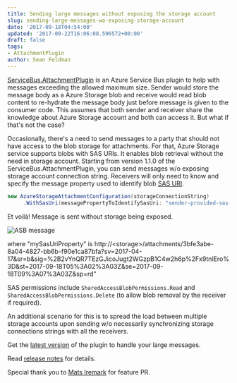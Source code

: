 ```yaml
---
title: Sending large messages without exposing the storage account
slug: sending-large-messages-wo-exposing-storage-account
date: '2017-09-18T04:54:00'
updated: '2017-09-22T16:06:08.596572+00:00'
draft: false
tags:
- AttachmentPlugin
author: Sean Feldman
---
```

[ServiceBus.AttachmentPlugin][1] is an Azure Service Bus plugin to help with messages exceeding the allowed maximum size. Sender would store the message body as a Azure Storage blob and receive would read blob content to re-hydrate the message body just before message is given to the consumer code. This assumes that both sender and receiver share the knowledge about Azure Storage account and both can access it. But what if that's not the case?

Occasionally, there's a need to send messages to a party that should not have access to the blob storage for attachments. For that, Azure Storage service supports blobs with SAS URIs. It enables blob retrieval without the need in storage account. Starting from version 1.1.0 of the ServiceBus.AttachmentPlugin, you can send messages w/o exposing storage account connection string. Receivers will only need to know and specify the message property used to identify blob [SAS URI][2].

```csharp
new AzureStorageAttachmentConfiguration(storageConnectionString)
     .WithSasUri(messagePropertyToIdentifySasUri: "sender-provided-sas-uri-property-name");
```
Et voilà! Message is sent without storage being exposed. 
![ASB message][3]

where "mySasUriProperty" is http://&lt;storage&gt;/attachments/3bfe3abe-8a04-4827-bb6b-f90e1ca87bfa?sv=2017-04-17&sr=b&sig=%2B2vYnQR7TEzGJicoJugt2WGzpB1C4w2h6p%2Fx9tnlEro%3D&st=2017-09-18T05%3A02%3A03Z&se=2017-09-18T09%3A07%3A03Z&sp=rd"

SAS permissions include `SharedAccessBlobPermissions.Read` and `SharedAccessBlobPermissions.Delete` (to allow blob removal by the receiver if required).

An additional scenario for this is to spread the load between multiple storage accounts upon sending w/o necessarily synchronizing storage connections strings with all the receivers.

Get the [latest version][4] of the plugin to handle your large messages.
Read [release notes][5] for details.

Special thank you to [Mats Iremark][6] for feature PR.


[1]: https://github.com/SeanFeldman/ServiceBus.AttachmentPlugin
[2]: https://docs.microsoft.com/en-us/azure/storage/common/storage-dotnet-shared-access-signature-part-1
[3]: https://aspblogs.blob.core.windows.net:443/media/sfeldman/2017/sending-large-message-wo-connection-string/image.png
[4]: https://www.nuget.org/packages/ServiceBus.AttachmentPlugin/1.1.0
[5]: https://github.com/SeanFeldman/ServiceBus.AttachmentPlugin/releases/tag/1.1.0
[6]: https://github.com/iremmats
